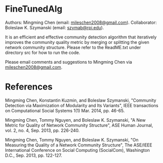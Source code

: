 # FineTunedAlg

Authors: Mingming Chen (email: mileschen2008@gmail.com). Collaborator: Boleslaw K. Szymanski (email: szymab@rpi.edu).

It is an efficient and effective community detection algorithm that iteratively improves the community quality metric by merging or splitting the given network community structure. Please refer to the ReadME.txt under directory src for how to run the code.

Please email comments and suggestions to Mingming Chen via mileschen2008@gmail.com.



References
=================
Mingming Chen, Konstantin Kuzmin, and Boleslaw Szymanski, "Community Detection via Maximization of Modularity and Its Variants", IEEE transactions on Computational Social Systems 1(1) Mar. 2014, pp. 46-65.

Mingming Chen, Tommy Nguyen, and Boleslaw K. Szymanski, "A New Metric for Quality of Network Community Structure", ASE Human Journal, vol. 2, no. 4, Sep. 2013, pp. 226-240.

Mingming Chen, Tommy Nguyen, and Boleslaw K. Szymanski, "On Measuring the Quality of a Network Community Structure", The ASE/IEEE International Conference on Social Computing (SocialCom), Washington D.C., Sep. 2013, pp. 122-127.
